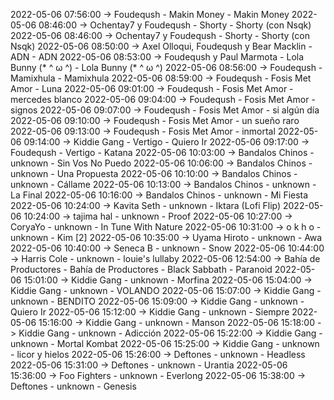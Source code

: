 2022-05-06 07:56:00 -> Foudeqush - Makin Money - Makin Money
2022-05-06 08:46:00 -> Ochentay7 y Foudeqush - Shorty - Shorty (con Nsqk)
2022-05-06 08:46:00 -> Ochentay7 y Foudeqush - Shorty - Shorty (con Nsqk)
2022-05-06 08:50:00 -> Axel Olloqui, Foudeqush y Bear Macklin - ADN - ADN
2022-05-06 08:53:00 -> Foudeqush y Paul Marmota - Lola Bunny (* ^ ω ^) - Lola Bunny (* ^ ω ^)
2022-05-06 08:56:00 -> Foudeqush - Mamixhula - Mamixhula
2022-05-06 08:59:00 -> Foudeqush - Fosis Met Amor - Luna
2022-05-06 09:01:00 -> Foudeqush - Fosis Met Amor - mercedes blanco
2022-05-06 09:04:00 -> Foudeqush - Fosis Met Amor - signos
2022-05-06 09:07:00 -> Foudeqush - Fosis Met Amor - si algún día
2022-05-06 09:10:00 -> Foudeqush - Fosis Met Amor - un sueño raro
2022-05-06 09:13:00 -> Foudeqush - Fosis Met Amor - inmortal
2022-05-06 09:14:00 -> Kiddie Gang - Vertigo - Quiero Ir
2022-05-06 09:17:00 -> Foudeqush - Vertigo - Katana
2022-05-06 10:03:00 -> Bandalos Chinos - unknown - Sin Vos No Puedo
2022-05-06 10:06:00 -> Bandalos Chinos - unknown - Una Propuesta
2022-05-06 10:10:00 -> Bandalos Chinos - unknown - Cállame
2022-05-06 10:13:00 -> Bandalos Chinos - unknown - La Final
2022-05-06 10:16:00 -> Bandalos Chinos - unknown - Mi Fiesta
2022-05-06 10:24:00 -> Kavita Seth - unknown - Iktara (Lofi Flip)
2022-05-06 10:24:00 -> tajima hal - unknown - Proof
2022-05-06 10:27:00 -> CoryaYo - unknown - In Tune With Nature
2022-05-06 10:31:00 -> o k h o - unknown - Kim [2]
2022-05-06 10:35:00 -> Uyama Hiroto - unknown - Awa
2022-05-06 10:40:00 -> Seneca B - unknown - Snow
2022-05-06 10:44:00 -> Harris Cole - unknown - louie's lullaby
2022-05-06 12:54:00 -> Bahía de Productores - Bahía de Productores - Black Sabbath - Paranoid
2022-05-06 15:01:00 -> Kiddie Gang - unknown - Morfina
2022-05-06 15:04:00 -> Kiddie Gang - unknown - VOLANDO
2022-05-06 15:07:00 -> Kiddie Gang - unknown - BENDITO
2022-05-06 15:09:00 -> Kiddie Gang - unknown - Quiero Ir
2022-05-06 15:12:00 -> Kiddie Gang - unknown - Siempre
2022-05-06 15:16:00 -> Kiddie Gang - unknown - Manson
2022-05-06 15:18:00 -> Kiddie Gang - unknown - Adicción
2022-05-06 15:22:00 -> Kiddie Gang - unknown - Mortal Kombat
2022-05-06 15:25:00 -> Kiddie Gang - unknown - licor y hielos
2022-05-06 15:26:00 -> Deftones - unknown - Headless
2022-05-06 15:31:00 -> Deftones - unknown - Urantia
2022-05-06 15:36:00 -> Foo Fighters - unknown - Everlong
2022-05-06 15:38:00 -> Deftones - unknown - Genesis
